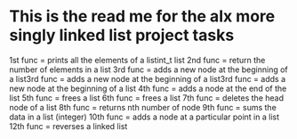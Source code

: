This is the read me for the alx more singly linked list project tasks
===============================================================================
1st func =  prints all the elements of a listint_t list
2nd func = return the number of elements in a list
3rd func = adds a new node at the beginning of a list3rd func = adds a new node at the beginning of a list3rd func = adds a new node at the beginning of a list
4th func = adds a node at the end of the list
5th func = frees a list
6th func = frees a list
7th func = deletes the head node of a list
8th func = returns nth number of node
9th func = sums the data in a list (integer)
10th func = adds a node at a particular point in a list
12th func = reverses a linked list
